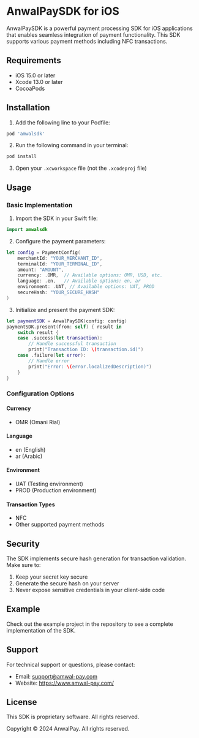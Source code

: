 # AnwalPaySDK for iOS

AnwalPaySDK is a powerful payment processing SDK for iOS applications that enables seamless integration of payment functionality. This SDK supports various payment methods including NFC transactions.

## Requirements

- iOS 15.0 or later
- Xcode 13.0 or later
- CocoaPods

## Installation

1. Add the following line to your Podfile:

```ruby
pod 'amwalsdk'
```

2. Run the following command in your terminal:

```bash
pod install
```

3. Open your `.xcworkspace` file (not the `.xcodeproj` file)

## Usage

### Basic Implementation

1. Import the SDK in your Swift file:

```swift
import amwalsdk
```

2. Configure the payment parameters:

```swift
let config = PaymentConfig(
    merchantId: "YOUR_MERCHANT_ID",
    terminalId: "YOUR_TERMINAL_ID",
    amount: "AMOUNT",
    currency: .OMR,  // Available options: OMR, USD, etc.
    language: .en,   // Available options: en, ar
    environment: .UAT, // Available options: UAT, PROD
    secureHash: "YOUR_SECURE_HASH"
)
```

3. Initialize and present the payment SDK:

```swift
let paymentSDK = AnwalPaySDK(config: config)
paymentSDK.present(from: self) { result in
    switch result {
    case .success(let transaction):
        // Handle successful transaction
        print("Transaction ID: \(transaction.id)")
    case .failure(let error):
        // Handle error
        print("Error: \(error.localizedDescription)")
    }
}
```

### Configuration Options

#### Currency
- OMR (Omani Rial)


#### Language
- en (English)
- ar (Arabic)

#### Environment
- UAT (Testing environment)
- PROD (Production environment)

#### Transaction Types
- NFC
- Other supported payment methods

## Security

The SDK implements secure hash generation for transaction validation. Make sure to:
1. Keep your secret key secure
2. Generate the secure hash on your server
3. Never expose sensitive credentials in your client-side code

## Example

Check out the example project in the repository to see a complete implementation of the SDK.

## Support

For technical support or questions, please contact:
- Email: support@amwal-pay.com
- Website: https://www.amwal-pay.com/

## License

This SDK is proprietary software. All rights reserved.

Copyright © 2024 AnwalPay. All rights reserved. 